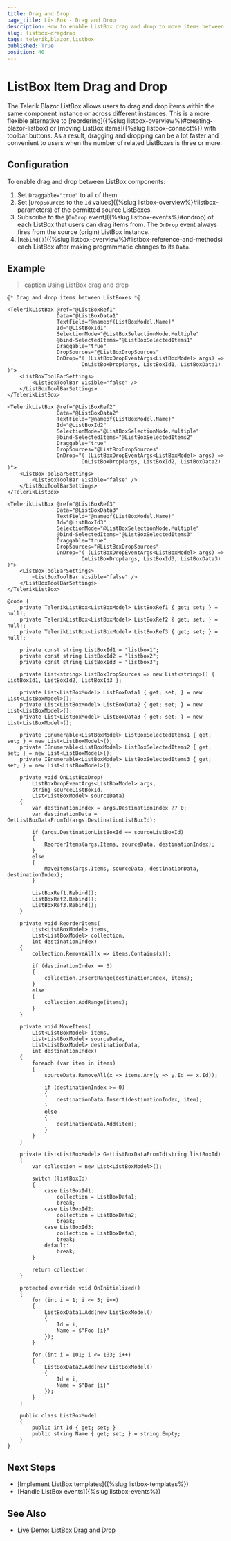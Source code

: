 ```yaml
---
title: Drag and Drop
page_title: ListBox - Drag and Drop
description: How to enable ListBox drag and drop to move items between component instances. Example on how to configure the ListBox and handle the OnDrop event.
slug: listbox-dragdrop
tags: telerik,blazor,listbox
published: True
position: 40
---
```


# ListBox Item Drag and Drop

The Telerik Blazor ListBox allows users to drag and drop items within the same component instance or across different instances. This is a more flexible alternative to [reordering]({%slug listbox-overview%}#creating-blazor-listbox) or [moving ListBox items]({%slug listbox-connect%}) with toolbar buttons. As a result, dragging and dropping can be a lot faster and convenient to users when the number of related ListBoxes is three or more.


## Configuration

To enable drag and drop between ListBox components:

1. Set `Draggable="true"` to all of them.
1. Set [`DropSources` to the `Id` values]({%slug listbox-overview%}#listbox-parameters) of the permitted source ListBoxes.
1. Subscribe to the [`OnDrop` event]({%slug listbox-events%}#ondrop) of each ListBox that users can drag items from. The `OnDrop` event always fires from the source (origin) ListBox instance.
1. [`Rebind()`]({%slug listbox-overview%}#listbox-reference-and-methods) each ListBox after making programmatic changes to its `Data`.


## Example

>caption Using ListBox drag and drop

````CSHTML
@* Drag and drop items between ListBoxes *@

<TelerikListBox @ref="@ListBoxRef1"
                Data="@ListBoxData1"
                TextField="@nameof(ListBoxModel.Name)"
                Id="@ListBoxId1"
                SelectionMode="@ListBoxSelectionMode.Multiple"
                @bind-SelectedItems="@ListBoxSelectedItems1"
                Draggable="true"
                DropSources="@ListBoxDropSources"
                OnDrop="( (ListBoxDropEventArgs<ListBoxModel> args) =>
                        OnListBoxDrop(args, ListBoxId1, ListBoxData1) )">
    <ListBoxToolBarSettings>
        <ListBoxToolBar Visible="false" />
    </ListBoxToolBarSettings>
</TelerikListBox>

<TelerikListBox @ref="@ListBoxRef2"
                Data="@ListBoxData2"
                TextField="@nameof(ListBoxModel.Name)"
                Id="@ListBoxId2"
                SelectionMode="@ListBoxSelectionMode.Multiple"
                @bind-SelectedItems="@ListBoxSelectedItems2"
                Draggable="true"
                DropSources="@ListBoxDropSources"
                OnDrop="( (ListBoxDropEventArgs<ListBoxModel> args) =>
                        OnListBoxDrop(args, ListBoxId2, ListBoxData2) )">
    <ListBoxToolBarSettings>
        <ListBoxToolBar Visible="false" />
    </ListBoxToolBarSettings>
</TelerikListBox>

<TelerikListBox @ref="@ListBoxRef3"
                Data="@ListBoxData3"
                TextField="@nameof(ListBoxModel.Name)"
                Id="@ListBoxId3"
                SelectionMode="@ListBoxSelectionMode.Multiple"
                @bind-SelectedItems="@ListBoxSelectedItems3"
                Draggable="true"
                DropSources="@ListBoxDropSources"
                OnDrop="( (ListBoxDropEventArgs<ListBoxModel> args) =>
                        OnListBoxDrop(args, ListBoxId3, ListBoxData3) )">
    <ListBoxToolBarSettings>
        <ListBoxToolBar Visible="false" />
    </ListBoxToolBarSettings>
</TelerikListBox>

@code {
    private TelerikListBox<ListBoxModel> ListBoxRef1 { get; set; } = null!;
    private TelerikListBox<ListBoxModel> ListBoxRef2 { get; set; } = null!;
    private TelerikListBox<ListBoxModel> ListBoxRef3 { get; set; } = null!;

    private const string ListBoxId1 = "listbox1";
    private const string ListBoxId2 = "listbox2";
    private const string ListBoxId3 = "listbox3";

    private List<string> ListBoxDropSources => new List<string>() { ListBoxId1, ListBoxId2, ListBoxId3 };

    private List<ListBoxModel> ListBoxData1 { get; set; } = new List<ListBoxModel>();
    private List<ListBoxModel> ListBoxData2 { get; set; } = new List<ListBoxModel>();
    private List<ListBoxModel> ListBoxData3 { get; set; } = new List<ListBoxModel>();

    private IEnumerable<ListBoxModel> ListBoxSelectedItems1 { get; set; } = new List<ListBoxModel>();
    private IEnumerable<ListBoxModel> ListBoxSelectedItems2 { get; set; } = new List<ListBoxModel>();
    private IEnumerable<ListBoxModel> ListBoxSelectedItems3 { get; set; } = new List<ListBoxModel>();

    private void OnListBoxDrop(
        ListBoxDropEventArgs<ListBoxModel> args,
        string sourceListBoxId,
        List<ListBoxModel> sourceData)
    {
        var destinationIndex = args.DestinationIndex ?? 0;
        var destinationData = GetListBoxDataFromId(args.DestinationListBoxId);

        if (args.DestinationListBoxId == sourceListBoxId)
        {
            ReorderItems(args.Items, sourceData, destinationIndex);
        }
        else
        {
            MoveItems(args.Items, sourceData, destinationData, destinationIndex);
        }

        ListBoxRef1.Rebind();
        ListBoxRef2.Rebind();
        ListBoxRef3.Rebind();
    }

    private void ReorderItems(
        List<ListBoxModel> items,
        List<ListBoxModel> collection,
        int destinationIndex)
    {
        collection.RemoveAll(x => items.Contains(x));

        if (destinationIndex >= 0)
        {
            collection.InsertRange(destinationIndex, items);
        }
        else
        {
            collection.AddRange(items);
        }
    }

    private void MoveItems(
        List<ListBoxModel> items,
        List<ListBoxModel> sourceData,
        List<ListBoxModel> destinationData,
        int destinationIndex)
    {
        foreach (var item in items)
        {
            sourceData.RemoveAll(x => items.Any(y => y.Id == x.Id));

            if (destinationIndex >= 0)
            {
                destinationData.Insert(destinationIndex, item);
            }
            else
            {
                destinationData.Add(item);
            }
        }
    }

    private List<ListBoxModel> GetListBoxDataFromId(string listBoxId)
    {
        var collection = new List<ListBoxModel>();

        switch (listBoxId)
        {
            case ListBoxId1:
                collection = ListBoxData1;
                break;
            case ListBoxId2:
                collection = ListBoxData2;
                break;
            case ListBoxId3:
                collection = ListBoxData3;
                break;
            default:
                break;
        }

        return collection;
    }

    protected override void OnInitialized()
    {
        for (int i = 1; i <= 5; i++)
        {
            ListBoxData1.Add(new ListBoxModel()
            {
                Id = i,
                Name = $"Foo {i}"
            });
        }

        for (int i = 101; i <= 103; i++)
        {
            ListBoxData2.Add(new ListBoxModel()
            {
                Id = i,
                Name = $"Bar {i}"
            });
        }
    }

    public class ListBoxModel
    {
        public int Id { get; set; }
        public string Name { get; set; } = string.Empty;
    }
}
````


## Next Steps

* [Implement ListBox templates]({%slug listbox-templates%})
* [Handle ListBox events]({%slug listbox-events%})


## See Also

* [Live Demo: ListBox Drag and Drop](https://demos.telerik.com/blazor-ui/listbox/drag-drop)

